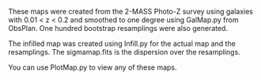 These maps were created from the 2-MASS Photo-Z survey using galaxies with 0.01 < z < 0.2 and smoothed to one degree using GalMap.py from ObsPlan.  One hundred bootstrap resamplings were also generated.

The infilled map was created using Infill.py for the actual map and the resamplings.  The sigmamap.fits is the dispersion over the resamplings.

You can use PlotMap.py to view any of these maps.
